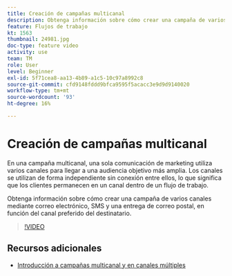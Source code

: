 ```yaml
---
title: Creación de campañas multicanal
description: Obtenga información sobre cómo crear una campaña de varios canales mediante correo electrónico, SMS y una entrega de correo postal, en función del canal preferido del destinatario.
feature: Flujos de trabajo
kt: 1563
thumbnail: 24981.jpg
doc-type: feature video
activity: use
team: TM
role: User
level: Beginner
exl-id: 5f71cea8-aa13-4b89-a1c5-10c97a8992c8
source-git-commit: cfd9148fddd9bfca9595f5acacc3e9d9d9140020
workflow-type: tm+mt
source-wordcount: '93'
ht-degree: 16%

---
```


# Creación de campañas multicanal

En una campaña multicanal, una sola comunicación de marketing utiliza varios canales para llegar a una audiencia objetivo más amplia. Los canales se utilizan de forma independiente sin conexión entre ellos, lo que significa que los clientes permanecen en un canal dentro de un flujo de trabajo.

Obtenga información sobre cómo crear una campaña de varios canales mediante correo electrónico, SMS y una entrega de correo postal, en función del canal preferido del destinatario.

>[!VIDEO](https://video.tv.adobe.com/v/24981?quality=12)

## Recursos adicionales

* [Introducción a campañas multicanal y en canales múltiples](/help/orchestrating-campaigns/introduction-to-cross-and-multi-channel-campaigns.md)
